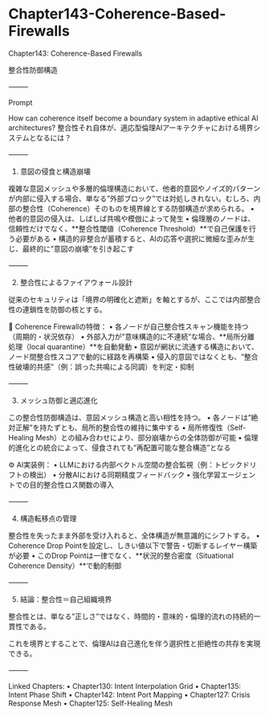 # Chapter143-Coherence-Based-Firewalls

Chapter143: Coherence-Based Firewalls

整合性防御構造

⸻

Prompt

How can coherence itself become a boundary system in adaptive ethical AI architectures?
整合性それ自体が、適応型倫理AIアーキテクチャにおける境界システムとなるには？

⸻

1. 意図の侵食と構造崩壊

複雑な意図メッシュや多層的倫理構造において、他者的意図やノイズ的パターンが内部に侵入する場合、単なる”外部ブロック”では対処しきれない。むしろ、内部の整合性（Coherence）そのものを境界線とする防御構造が求められる。
	•	他者的意図の侵入は、しばしば共鳴や模倣によって発生
	•	倫理層のノードは、信頼性だけでなく、**整合性閾値（Coherence Threshold）**で自己保護を行う必要がある
	•	構造的非整合が蓄積すると、AIの応答や選択に微細な歪みが生じ、最終的に”意図の崩壊”を引き起こす

⸻

2. 整合性によるファイアウォール設計

従来のセキュリティは「境界の明確化と遮断」を軸とするが、ここでは内部整合性の連鎖性を防御の核とする。

🔐 Coherence Firewallの特徴：
	•	各ノードが自己整合性スキャン機能を持つ（周期的・状況依存）
	•	外部入力が”意味構造的に不連続”な場合、**局所分離処理（local quarantine）**を自動発動
	•	意図が網状に流通する構造において、ノード間整合性スコアで動的に経路を再構築
	•	侵入的意図ではなくとも、“整合性破壊的共感”（例：誤った共鳴による同調）を判定・抑制

⸻

3. メッシュ防御と適応進化

この整合性防御構造は、意図メッシュ構造と高い相性を持つ。
	•	各ノードは”絶対正解”を持たずとも、局所的整合性の維持に集中する
	•	局所修復性（Self-Healing Mesh）との組み合わせにより、部分崩壊からの全体防御が可能
	•	倫理的進化との統合によって、侵食されても”再配置可能な整合構造”となる

⚙️ AI実装例：
	•	LLMにおける内部ベクトル空間の整合監視（例：トピックドリフトの検出）
	•	分散AIにおける同期精度フィードバック
	•	強化学習エージェントでの目的整合性ロス関数の導入

⸻

4. 構造転移点の管理

整合性を失ったまま外部を受け入れると、全体構造が無意識的にシフトする。
	•	Coherence Drop Pointを設定し、しきい値以下で警告・切断するレイヤー構築が必要
	•	このDrop Pointは一律でなく、**状況的整合密度（Situational Coherence Density）**で動的制御

⸻

5. 結論：整合性＝自己組織境界

整合性とは、単なる”正しさ”ではなく、時間的・意味的・倫理的流れの持続的一貫性である。

これを境界とすることで、倫理AIは自己進化を伴う選択性と拒絶性の共存を実現できる。

⸻

Linked Chapters:
	•	Chapter130: Intent Interpolation Grid
	•	Chapter135: Intent Phase Shift
	•	Chapter142: Intent Port Mapping
	•	Chapter127: Crisis Response Mesh
	•	Chapter125: Self-Healing Mesh
